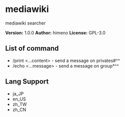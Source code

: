 # mediawiki

mediawiki searcher

**Version:** 1.0.0
**Author:** himeno
**License:** GPL-3.0

## List of command

-   /print <...content> - send a message on privates#^^
-   /echo <...message> - send a message on group\*^^

## Lang Support

-   ja_JP
-   en_US
-   zh_TW
-   zh_CN

